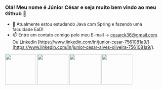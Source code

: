 ### Olá! Meu nome é Júnior César e seja muito bem vindo ao meu Github 👋

- 🌱 Atualmente estou estudando Java com Spring e fazendo uma faculdade EaD! 
- 📫 Entre em contato comigo pelo meu E-mail -> cesarck36@gmail.com. Ou Linkedin [https://www.linkedin.com/in/junior-cesar-7561081a9/](https://www.linkedin.com/in/junior-cesar-alves-oliveira-7561081a9/).

<div>
  <img heigt="100" width="100" src="https://cdn.jsdelivr.net/gh/devicons/devicon/icons/java/java-original-wordmark.svg" />
  <img heigt="100" width="100" src="https://cdn.jsdelivr.net/gh/devicons/devicon/icons/spring/spring-original-wordmark.svg" />
  <img heigt="100" width="100" src="https://cdn.jsdelivr.net/gh/devicons/devicon/icons/linux/linux-original.svg" />
  <img heigt="100" width="100" src="https://cdn.jsdelivr.net/gh/devicons/devicon/icons/vscode/vscode-original.svg" />
 </div>
